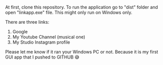 At first, clone this repository.
To run the application go to "dist" folder and open "linkapp.exe" file. This might only run on Windows only.

There are three links:
1) Google
2) My Youtube Channel (musical one)
3) My Studio Instagram profile

Please let me know if it ran your Windows PC or not. Because it is my first GUI app that I pushed to GITHUB 😅
